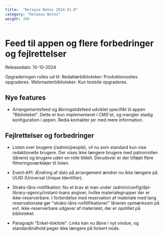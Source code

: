 ```yaml
---
title:  "Release Notes 2024.41.0"
category: "Release Notes"
weight: 368
---
```


# Feed til appen og flere forbedringer og fejlrettelser

Releasedato: 10-10-2024

Opgraderingen rulles ud til: Redaktørbiblioteker: Produktionssites opgraderes. Webmasterbiblioteker: Kun testsite opgraderes.

## Nye features

- Arrangementsfeed og åbningstidsfeed udviklet specifikt til appen "Biblioteket". Dette er kun implementeret i CMS'et, og mangler stadig konfiguration i appen. Redia kontakter jer med mere information.

## Fejlrettelser og forbedringer

- Listen over brugere (/admin/people), vil nu som standard kun vise redaktionelle brugere. Der vises ikke længere brugere med patronrollen (lånere) og brugere uden en rolle tildelt. Derudover er der tilføjet flere filtreringsværktøjer til listen.

- Event-API: Ændring af dato på arrangement ændrer nu ikke længere på UUID (Universal Unique Identifier).

- Straks-låns-notifikation: Nu et krav at man under /admin/config/dpl-library-agency/instant-loans angiver, hvilke materialegrupper der er ikke-reserverbare. I forbindelse med reservation af materiale med lang reservationskø gør "straks-låns-nofitifikationer" låneren opmærksom på evt. ikke-reserverbare udgaver af materialet, der er opstillet på biblioteket.  

- Paragraph "Enkel-linkliste": Links kan nu åbne i nyt vindue, og standardindhold peger ikke længere på forkert node. 
